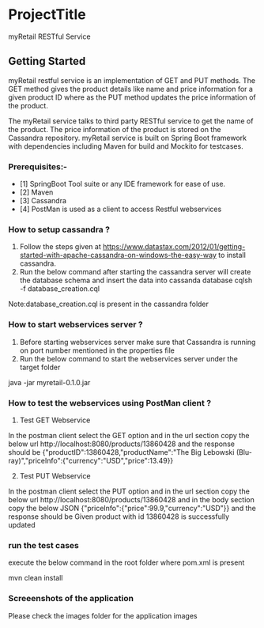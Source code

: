# ProjectTitle
myRetail RESTful Service

## Getting Started
myRetail restful service is an implementation of GET and PUT methods. The GET method gives the product details like name and price information for a given product ID where as the PUT method
updates the price information of the product.

The myRetail service talks to third party RESTful service to get the name of the product. The price information of the product is stored on the Cassandra repository.
myRetail service is built on Spring Boot framework with dependencies including Maven for build and Mockito for testcases.

### Prerequisites:-
* [1] SpringBoot Tool suite or any IDE framework for ease of use.
* [2] Maven
* [3] Cassandra
* [4] PostMan is used as a client to access Restful webservices

### How to setup cassandra ?
1) Follow the steps given at https://www.datastax.com/2012/01/getting-started-with-apache-cassandra-on-windows-the-easy-way to install cassandra.
2) Run the below command after  starting the cassandra server will create the database schema and insert the data into cassanda database
    cqlsh -f database_creation.cql 
    
Note:database_creation.cql is present in the cassandra folder

### How to start webservices server ?
1) Before starting webservices server make sure that Cassandra is running on port number mentioned in the properties file
2) Run the below command to start the webservices server under the target folder

java -jar myretail-0.1.0.jar

### How to test the webservices using PostMan client ?

1) Test GET Webservice

In the postman client select the GET option and in the url section copy the below url
http://localhost:8080/products/13860428
and the response should be
{"productID":13860428,"productName":"The Big Lebowski (Blu-ray)","priceInfo":{"currency":"USD","price":13.49}}

2) Test PUT Webservice

In the postman client select the PUT option and in the url section copy the below url
http://localhost:8080/products/13860428 and in the body section copy the below JSON 
{"priceInfo":{"price":99.9,"currency":"USD"}}
and the response should be
Given product with id 13860428 is successfully updated

### run the test cases
execute the below command in the root folder where pom.xml is present

mvn clean install

### Screeenshots of the application
Please check the images folder for the application images

